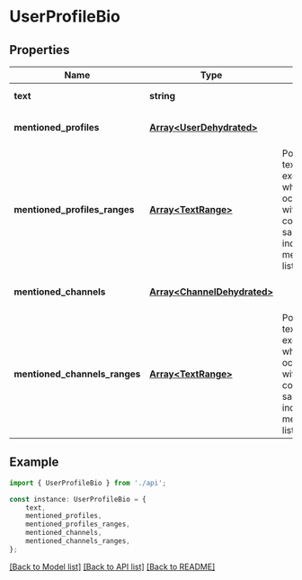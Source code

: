 # UserProfileBio


## Properties

Name | Type | Description | Notes
------------ | ------------- | ------------- | -------------
**text** | **string** |  | [default to undefined]
**mentioned_profiles** | [**Array&lt;UserDehydrated&gt;**](UserDehydrated.md) |  | [optional] [default to undefined]
**mentioned_profiles_ranges** | [**Array&lt;TextRange&gt;**](TextRange.md) | Positions within the text (inclusive start, exclusive end) where each mention occurs. Each index within this list corresponds to the same-numbered index in the mentioned_profiles list.  | [optional] [default to undefined]
**mentioned_channels** | [**Array&lt;ChannelDehydrated&gt;**](ChannelDehydrated.md) |  | [optional] [default to undefined]
**mentioned_channels_ranges** | [**Array&lt;TextRange&gt;**](TextRange.md) | Positions within the text (inclusive start, exclusive end) where each mention occurs. Each index within this list corresponds to the same-numbered index in the mentioned_channels list.  | [optional] [default to undefined]

## Example

```typescript
import { UserProfileBio } from './api';

const instance: UserProfileBio = {
    text,
    mentioned_profiles,
    mentioned_profiles_ranges,
    mentioned_channels,
    mentioned_channels_ranges,
};
```

[[Back to Model list]](../README.md#documentation-for-models) [[Back to API list]](../README.md#documentation-for-api-endpoints) [[Back to README]](../README.md)
